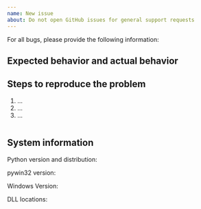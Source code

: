 ```yaml
---
name: New issue
about: Do not open GitHub issues for general support requests
---
```


<!--
Note that issues in this repository are only for bugs or feature requests in the pywin32.

**If you need support or help using this package, please follow [these instructions](https://github.com/mhammond/pywin32/blob/master/README.md#support)** - support or help requests will be closed without comment.
-->

For all bugs, please provide the following information:

## Expected behavior and actual behavior

## Steps to reproduce the problem
<!-- Prefer using code snippets rather than a screenshot. Please include a [full minimal reproduction](https://stackoverflow.com/help/minimal-reproducible-example) if possible. -->

1. ...
2. ...
3. ...

```python

```

## System information

Python version and distribution:
<!-- If uncertain, run: python -V -->

pywin32 version:

Windows Version:
<!-- You can find this under "System Information", ie: Version	10.0.19045 Build 19045 -->

DLL locations:
<!-- Run: python -c "import pywintypes,pythoncom;print(pywintypes.__file__,pythoncom.__file__,sep='\n')" -->
